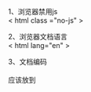 1、浏览器禁用js   
< html  class ="no-js"  >   

2、浏览器文档语言   
< html  lang="en" > 

3、文档编码  
<meta charset="utf-8">  
应该放到<title>之前 
  
4、文档简短描述  
< meta  name = “ description ”  content = “这是一个描述” >  
  
5、窄屏优化  
对应正对移动做过样式优化（响应式、媒体查询），viewport应该1:1还原,对应想在移动端直接看pc端的样式，那么viewPort就应该是默认，让移动端可以自由伸缩网页来查看页面
<meta name="viewport" content="width=device-width, initial-scale=1">
<meta name="viewport" content="width=device-width, initial-scale=0.86, maximum-scale=3.0, minimum-scale=0.86">

5、PWAs
<link rel="manifest" href="site.webmanifest">

6、小图标
favicon.ico
浏览器默认会请求这个

参考地址：
规范
https://github.com/h5bp/html5-boilerplate/blob/v7.2.0/dist/doc/html.md  
pwas
https://developer.mozilla.org/en-US/docs/Web/Manifest

